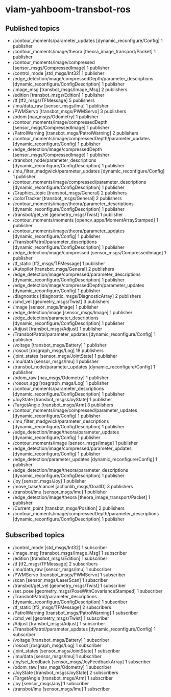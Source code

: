 # viam-yahboom-transbot-ros


## Published topics
 * /contour_moments/parameter_updates [dynamic_reconfigure/Config] 1 publisher
 * /contour_moments/image/theora [theora_image_transport/Packet] 1 publisher
 * /contour_moments/image/compressed [sensor_msgs/CompressedImage] 1 publisher
 * /control_mode [std_msgs/Int32] 1 publisher
 * /edge_detection/image/compressedDepth/parameter_descriptions [dynamic_reconfigure/ConfigDescription] 1 publisher
 * /image_msg [transbot_msgs/Image_Msg] 2 publishers
 * /edition [transbot_msgs/Edition] 1 publisher
 * /tf [tf2_msgs/TFMessage] 5 publishers
 * /imu/data_raw [sensor_msgs/Imu] 1 publisher
 * /PWMServo [transbot_msgs/PWMServo] 3 publishers
 * /odom [nav_msgs/Odometry] 1 publisher
 * /contour_moments/image/compressedDepth [sensor_msgs/CompressedImage] 1 publisher
 * /PatrolWarning [transbot_msgs/PatrolWarning] 2 publishers
 * /contour_moments/image/compressedDepth/parameter_updates [dynamic_reconfigure/Config] 1 publisher
 * /edge_detection/image/compressedDepth [sensor_msgs/CompressedImage] 1 publisher
 * /transbot_node/parameter_descriptions [dynamic_reconfigure/ConfigDescription] 1 publisher
 * /imu_filter_madgwick/parameter_updates [dynamic_reconfigure/Config] 1 publisher
 * /contour_moments/image/compressed/parameter_descriptions [dynamic_reconfigure/ConfigDescription] 1 publisher
 * /Graphics_topic [transbot_msgs/General] 2 publishers
 * /colorTracker [transbot_msgs/General] 2 publishers
 * /contour_moments/image/theora/parameter_descriptions [dynamic_reconfigure/ConfigDescription] 1 publisher
 * /transbot/get_vel [geometry_msgs/Twist] 1 publisher
 * /contour_moments/moments [opencv_apps/MomentArrayStamped] 1 publisher
 * /contour_moments/image/theora/parameter_updates [dynamic_reconfigure/Config] 1 publisher
 * /TransbotPatrol/parameter_descriptions [dynamic_reconfigure/ConfigDescription] 1 publisher
 * /edge_detection/image/compressed [sensor_msgs/CompressedImage] 1 publisher
 * /tf_static [tf2_msgs/TFMessage] 1 publisher
 * /Autopilot [transbot_msgs/General] 2 publishers
 * /edge_detection/image/compressed/parameter_descriptions [dynamic_reconfigure/ConfigDescription] 1 publisher
 * /edge_detection/image/compressedDepth/parameter_updates [dynamic_reconfigure/Config] 1 publisher
 * /diagnostics [diagnostic_msgs/DiagnosticArray] 2 publishers
 * /cmd_vel [geometry_msgs/Twist] 3 publishers
 * /image [sensor_msgs/Image] 1 publisher
 * /edge_detection/image [sensor_msgs/Image] 1 publisher
 * /edge_detection/parameter_descriptions [dynamic_reconfigure/ConfigDescription] 1 publisher
 * /Adjust [transbot_msgs/Adjust] 1 publisher
 * /TransbotPatrol/parameter_updates [dynamic_reconfigure/Config] 1 publisher
 * /voltage [transbot_msgs/Battery] 1 publisher
 * /rosout [rosgraph_msgs/Log] 18 publishers
 * /joint_states [sensor_msgs/JointState] 1 publisher
 * /imu/data [sensor_msgs/Imu] 1 publisher
 * /transbot_node/parameter_updates [dynamic_reconfigure/Config] 1 publisher
 * /odom_raw [nav_msgs/Odometry] 1 publisher
 * /rosout_agg [rosgraph_msgs/Log] 1 publisher
 * /contour_moments/parameter_descriptions [dynamic_reconfigure/ConfigDescription] 1 publisher
 * /JoyState [transbot_msgs/JoyState] 1 publisher
 * /TargetAngle [transbot_msgs/Arm] 3 publishers
 * /contour_moments/image/compressed/parameter_updates [dynamic_reconfigure/Config] 1 publisher
 * /imu_filter_madgwick/parameter_descriptions [dynamic_reconfigure/ConfigDescription] 1 publisher
 * /edge_detection/image/theora/parameter_updates [dynamic_reconfigure/Config] 1 publisher
 * /contour_moments/image [sensor_msgs/Image] 1 publisher
 * /edge_detection/image/compressed/parameter_updates [dynamic_reconfigure/Config] 1 publisher
 * /edge_detection/parameter_updates [dynamic_reconfigure/Config] 1 publisher
 * /edge_detection/image/theora/parameter_descriptions [dynamic_reconfigure/ConfigDescription] 1 publisher
 * /joy [sensor_msgs/Joy] 1 publisher
 * /move_base/cancel [actionlib_msgs/GoalID] 3 publishers
 * /transbot/imu [sensor_msgs/Imu] 1 publisher
 * /edge_detection/image/theora [theora_image_transport/Packet] 1 publisher
 * /Current_point [transbot_msgs/Position] 2 publishers
 * /contour_moments/image/compressedDepth/parameter_descriptions [dynamic_reconfigure/ConfigDescription] 1 publisher

## Subscribed topics
 * /control_mode [std_msgs/Int32] 1 subscriber
 * /image_msg [transbot_msgs/Image_Msg] 1 subscriber
 * /edition [transbot_msgs/Edition] 1 subscriber
 * /tf [tf2_msgs/TFMessage] 2 subscribers
 * /imu/data_raw [sensor_msgs/Imu] 1 subscriber
 * /PWMServo [transbot_msgs/PWMServo] 1 subscriber
 * /scan [sensor_msgs/LaserScan] 1 subscriber
 * /transbot/get_vel [geometry_msgs/Twist] 1 subscriber
 * /set_pose [geometry_msgs/PoseWithCovarianceStamped] 1 subscriber
 * /TransbotPatrol/parameter_descriptions [dynamic_reconfigure/ConfigDescription] 1 subscriber
 * /tf_static [tf2_msgs/TFMessage] 2 subscribers
 * /PatrolWarning [transbot_msgs/PatrolWarning] 1 subscriber
 * /cmd_vel [geometry_msgs/Twist] 1 subscriber
 * /Adjust [transbot_msgs/Adjust] 1 subscriber
 * /TransbotPatrol/parameter_updates [dynamic_reconfigure/Config] 1 subscriber
 * /voltage [transbot_msgs/Battery] 1 subscriber
 * /rosout [rosgraph_msgs/Log] 1 subscriber
 * /joint_states [sensor_msgs/JointState] 1 subscriber
 * /imu/data [sensor_msgs/Imu] 1 subscriber
 * /joy/set_feedback [sensor_msgs/JoyFeedbackArray] 1 subscriber
 * /odom_raw [nav_msgs/Odometry] 1 subscriber
 * /JoyState [transbot_msgs/JoyState] 2 subscribers
 * /TargetAngle [transbot_msgs/Arm] 1 subscriber
 * /joy [sensor_msgs/Joy] 1 subscriber
 * /transbot/imu [sensor_msgs/Imu] 1 subscriber

